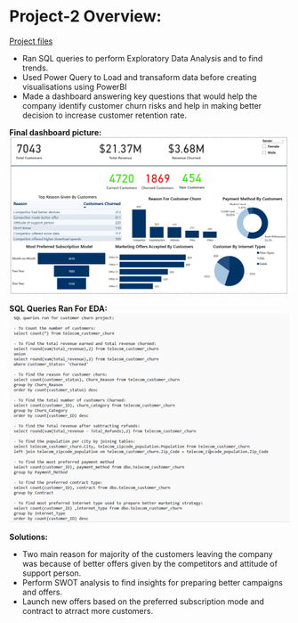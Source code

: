 
# Project-2 Overview:
[Project files](https://github.com/shoaibhub/Project_2)
* Ran SQL queries to perform Exploratory Data Analysis and to find trends.
* Used Power Query to Load and transaform data before creating visualisations using PowerBI
* Made a dashboard answering key questions that would help the company identify customer churn risks and help in making better decision to increase customer retention rate.

**Final dashboard picture:**
![](/images/Telecom_project_picture.png)

**SQL Queries Ran For EDA:**
![](/images/SQL_QUERIES_FOR_EDA.png)

**Solutions:**
* Two main reason for majority of the customers leaving the company was because of better offers given by the competitors and attitude of support person.
* Perform SWOT analysis to find insights for preparing better campaigns and offers.
* Launch new offers based on the preferred subscription mode and contract to atrract more customers.
